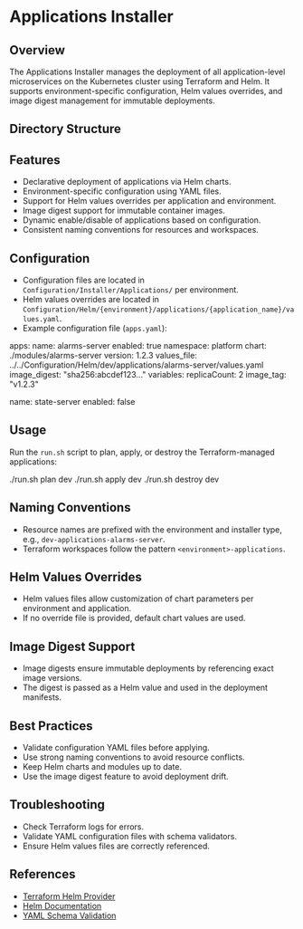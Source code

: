 # Applications Installer

## Overview

The Applications Installer manages the deployment of all application-level microservices on the Kubernetes cluster using Terraform and Helm. It supports environment-specific configuration, Helm values overrides, and image digest management for immutable deployments.

## Directory Structure


## Features

- Declarative deployment of applications via Helm charts.
- Environment-specific configuration using YAML files.
- Support for Helm values overrides per application and environment.
- Image digest support for immutable container images.
- Dynamic enable/disable of applications based on configuration.
- Consistent naming conventions for resources and workspaces.

## Configuration

- Configuration files are located in `Configuration/Installer/Applications/` per environment.
- Helm values overrides are located in `Configuration/Helm/{environment}/applications/{application_name}/values.yaml`.
- Example configuration file (`apps.yaml`):

apps:
  name: alarms-server
  enabled: true
  namespace: platform
  chart: ./modules/alarms-server
  version: 1.2.3
  values_file: ../../Configuration/Helm/dev/applications/alarms-server/values.yaml
  image_digest: "sha256:abcdef123..."
  variables:
  replicaCount: 2
  image_tag: "v1.2.3"

  name: state-server
  enabled: false

## Usage

Run the `run.sh` script to plan, apply, or destroy the Terraform-managed applications:

./run.sh plan dev
./run.sh apply dev
./run.sh destroy dev

## Naming Conventions

- Resource names are prefixed with the environment and installer type, e.g., `dev-applications-alarms-server`.
- Terraform workspaces follow the pattern `<environment>-applications`.

## Helm Values Overrides

- Helm values files allow customization of chart parameters per environment and application.
- If no override file is provided, default chart values are used.

## Image Digest Support

- Image digests ensure immutable deployments by referencing exact image versions.
- The digest is passed as a Helm value and used in the deployment manifests.

## Best Practices

- Validate configuration YAML files before applying.
- Use strong naming conventions to avoid resource conflicts.
- Keep Helm charts and modules up to date.
- Use the image digest feature to avoid deployment drift.

## Troubleshooting

- Check Terraform logs for errors.
- Validate YAML configuration files with schema validators.
- Ensure Helm values files are correctly referenced.

## References

- [Terraform Helm Provider](https://registry.terraform.io/providers/hashicorp/helm/latest/docs)
- [Helm Documentation](https://helm.sh/docs/)
- [YAML Schema Validation](https://github.com/23andMe/Yamale)
